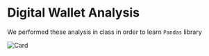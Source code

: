 # Digital Wallet Analysis

We performed these analysis in class in order to learn `Pandas` library

![Card](https://www.fin.do/uploads/large_5_benefits_of_using_e_wallets_for_money_transfers1_e2a31191b9.png)